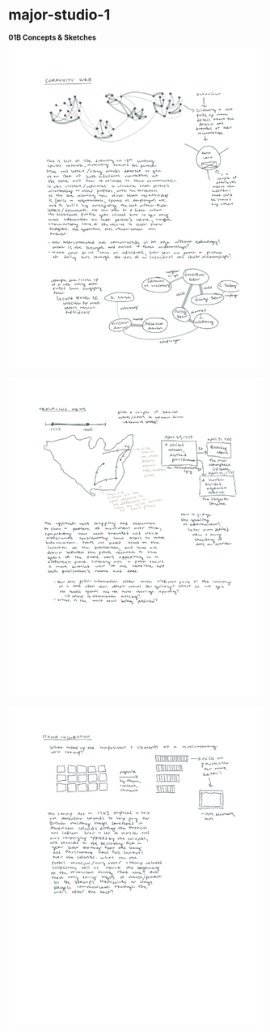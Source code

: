 # major-studio-1

**01B Concepts & Sketches**

![Community web sketch](https://github.com/mnav0/major-studio-1/blob/main/sketches/01b-concepts-sketches-1.png)

![Traveling news sketch](https://github.com/mnav0/major-studio-1/blob/main/sketches/01b-concepts-sketches-2.png)

![Stamp collection sketch](https://github.com/mnav0/major-studio-1/blob/main/sketches/01b-concepts-sketches-3.png)
